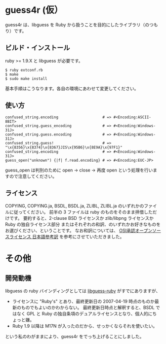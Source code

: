 guess4r (仮）
=============

guess4r は、libguess を Ruby から扱うことを目的にしたライブラリ（のつもり）です。

ビルド・インストール
--------------------
ruby >= 1.9.X と libguess が必要です。

    $ ruby extconf.rb
    $ make
    $ sudo make install

基本手順はこうなります。各自の環境にあわせて変更してください。

使い方
------

    confused_string.encoding                    # => #<Encoding:ASCII-8BIT>
    confused_string.guess_encoding              # => #<Encoding:Windows-31J>
    confused_string.guess.encoding              # => #<Encoding:Windows-31J>
    confused_string.guess!                      # => "\x{8356}\x{8374}\x{8367}JIS\x{95B6}\x{8E9A}\x{97F1}"
    confused_string.encoding                    # => #<Encoding:Windows-31J>
    guess_open("unknown") {|f| f.read.encoding} # => #<Encoding:EUC-JP>

guess_open は判別のために open -> close -> 再度 open という処理を行いますので注意してください。

ライセンス
----------

COPYING, COPYING.ja, BSDL, BSDL.ja, ZLIBL, ZLIBL.ja のいずれかのファイルに従ってください。
前半の 3 ファイルは ruby のものをそのまま拝借しただけです。
要約すると、2-clause BSD ライセンスか zlib/libpng ライセンスか Ruby の独自ライセンス部分
またはそれぞれの和訳、のいずれかお好きなものをお選びください、ということです。
なお和訳については、
[OSI承認オープンソースライセンス 日本語参考訳](http://sourceforge.jp/projects/opensource/wiki/licenses)
を参考にさせていただきました。

その他
======

## 開発動機

libguess の ruby バインディングとしては
[libguess-ruby](http://raa.ruby-lang.org/project/libguess-ruby/)
がすでにありますが、

*   ライセンスに "Ruby's" とあり、最終更新日の 2007-04-19 時点のものか最新のものでもよいのかわからない。
    最終更新日時点と解釈すると、BSDL ではなく GPL と Ruby の独自条項のデュアルライセンスとなり、個人的にちょっと嫌。
*   Ruby 1.9 以降は M17N が入ったのだから、せっかくならそれを使いたい。

という私のわがままにより、guess4r をでっち上げることにしました。
